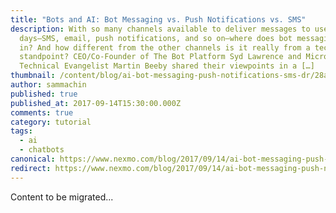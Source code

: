 ```yaml
---
title: "Bots and AI: Bot Messaging vs. Push Notifications vs. SMS"
description: With so many channels available to deliver messages to users these
  days—SMS, email, push notifications, and so on—where does bot messaging fit
  in? And how different from the other channels is it really from a tech
  standpoint? CEO/Co-Founder of The Bot Platform Syd Lawrence and Microsoft
  Technical Evangelist Martin Beeby shared their viewpoints in a […]
thumbnail: /content/blog/ai-bot-messaging-push-notifications-sms-dr/28a387ec-9942-4d9b-87e2-5f44fe7b1e58_Bots-Clip4_800x300.jpg
author: sammachin
published: true
published_at: 2017-09-14T15:30:00.000Z
comments: true
category: tutorial
tags:
  - ai
  - chatbots
canonical: https://www.nexmo.com/blog/2017/09/14/ai-bot-messaging-push-notifications-sms-dr
redirect: https://www.nexmo.com/blog/2017/09/14/ai-bot-messaging-push-notifications-sms-dr
---
```


Content to be migrated...

